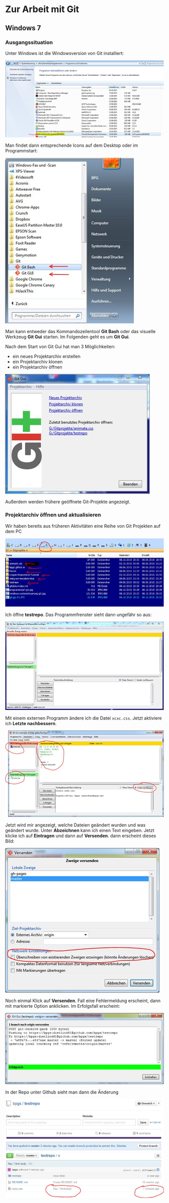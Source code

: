 # Zur Arbeit mit Git

## Windows 7

### Ausgangssituation

Unter Windows ist die Windowsversion von Git installiert:

![Windowsversion Git](windows-systemsteuerung-git.jpg)

Man findet dann entsprechende Icons auf dem Desktop oder im Programmstart:

![Programmstart Git](programmstart-git.jpg)

Man kann entweder das Kommandozeilentool **Git Bash** oder das visuelle Werkzeug **Git Gui** starten. Im Folgenden geht es um **Git Gui**.

Nach dem Start von Git Gui hat man 3 Möglichkeiten:

* ein neues Projektarchiv erstellen
* ein Projektarchiv klonen
* ein Projektarchiv öffnen

![Git Gui Start](git-gui-01.JPG)

Außerdem werden frühere geöffnete Git-Projekte angezeigt.

### Projektarchiv öffnen und aktualisieren

Wir haben bereits aus früheren Aktivitäten eine Reihe von Git Projekten auf dem PC

![Vorhandene Git Projekte](vorhandene-git-projekte.JPG)

Ich öffne **testrepo**. Das Programmfrenster sieht dann ungefähr so aus:

![Vorhandene Git Projekte](git-projekt-testrepo-01.JPG)

Mit einem externen Programm ändere ich die Datei `xcxc.css`. Jetzt aktiviere ich **Letzte nachbessern**.

![Vorhandene Git Projekte](git-projekt-testrepo-02.JPG)

Jetzt wird mir angezeigt, welche Dateien geändert wurden und was geändert wurde. Unter **Abzeichnen** kann ich einen Text eingeben. Jetzt klicke ich auf **Eintragen** und dann auf **Versenden**. dann erscheint dieses Bild:

![Vorhandene Git Projekte](git-projekt-testrepo-03.JPG)

Noch einmal Klick auf **Versenden**. Fall eine Fehlermeldung erscheint, dann mit markierte Option anklicken. Im Erfolgsfall erscheint:

![Vorhandene Git Projekte](git-projekt-testrepo-04.JPG)

In der Repo unter Github sieht man dann die Änderung

![Vorhandene Git Projekte](git-projekt-testrepo-05.JPG)
